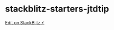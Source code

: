# stackblitz-starters-jtdtip

[Edit on StackBlitz ⚡️](https://stackblitz.com/edit/stackblitz-starters-jtdtip)